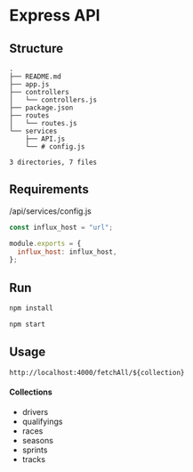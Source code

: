 # Express API

## Structure

```
.
├── README.md
├── app.js
├── controllers
│   └── controllers.js
├── package.json
├── routes
│   └── routes.js
└── services
    ├── API.js
    └── # config.js

3 directories, 7 files
```

## Requirements

/api/services/config.js

```js
const influx_host = "url";

module.exports = {
  influx_host: influx_host,
};
```

## Run

```bash
npm install
```

```bash
npm start
```

## Usage

```
http://localhost:4000/fetchAll/${collection}
```

#### Collections

- drivers
- qualifyings
- races
- seasons
- sprints
- tracks
